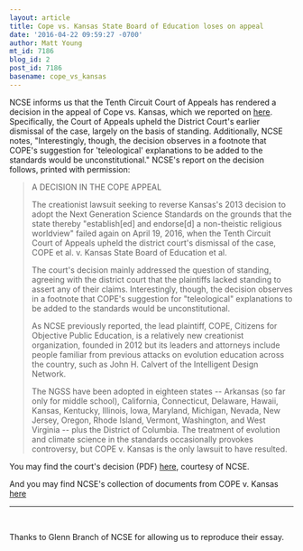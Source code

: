 ```yaml
---
layout: article
title: Cope vs. Kansas State Board of Education loses on appeal
date: '2016-04-22 09:59:27 -0700'
author: Matt Young
mt_id: 7186
blog_id: 2
post_id: 7186
basename: cope_vs_kansas
---
```

NCSE informs us that the Tenth Circuit Court of Appeals has rendered a decision in the appeal of Cope vs. Kansas, which we reported on [here](http://pandasthumb.org/archives/2015/10/oral-arguments.html). Specifically, the Court of Appeals upheld the District Court's earlier dismissal of the case, largely on the basis of standing. Additionally, NCSE notes, "Interestingly, though, the decision observes in a footnote that COPE's suggestion for 'teleological' explanations to be added to the standards would be unconstitutional." NCSE's report on the decision follows, printed with permission:

> A DECISION IN THE COPE APPEAL
> 
> The creationist lawsuit seeking to reverse Kansas's 2013 decision to adopt the Next Generation Science Standards on the grounds that the state thereby "establish\[ed\] and endorse\[d\] a non-theistic religious worldview" failed again on April 19, 2016, when the Tenth Circuit Court of Appeals upheld the district court's dismissal of the case, COPE et al. v. Kansas State Board of Education et al.
> 
> The court's decision mainly addressed the question of standing, agreeing with the district court that the plaintiffs lacked standing to assert any of their claims. Interestingly, though, the decision observes in a footnote that COPE's suggestion for "teleological" explanations to be added to the standards would be unconstitutional.
> 
> As NCSE previously reported, the lead plaintiff, COPE, Citizens for Objective Public Education, is a relatively new creationist organization, founded in 2012 but its leaders and attorneys include people familiar from previous attacks on evolution education across the country, such as John H. Calvert of the Intelligent Design Network.
> 
> The NGSS have been adopted in eighteen states -- Arkansas (so far only for middle school), California, Connecticut, Delaware, Hawaii, Kansas, Kentucky, Illinois, Iowa, Maryland, Michigan, Nevada, New Jersey, Oregon, Rhode Island, Vermont, Washington, and West Virginia -- plus the District of Columbia. The treatment of evolution and climate science in the standards occasionally provokes controversy, but COPE v. Kansas is the only lawsuit to have resulted.

You may find the court's decision (PDF) [here](http://ncse.com/files/2016-04-19-Judgment.pdf), courtesy of NCSE.

And you may find NCSE's collection of documents from COPE v. Kansas [here](http://ncse.com/legal/cope-v-kansas-state-boe)

______
<br />

Thanks to Glenn Branch of NCSE for allowing us to reproduce their essay.

